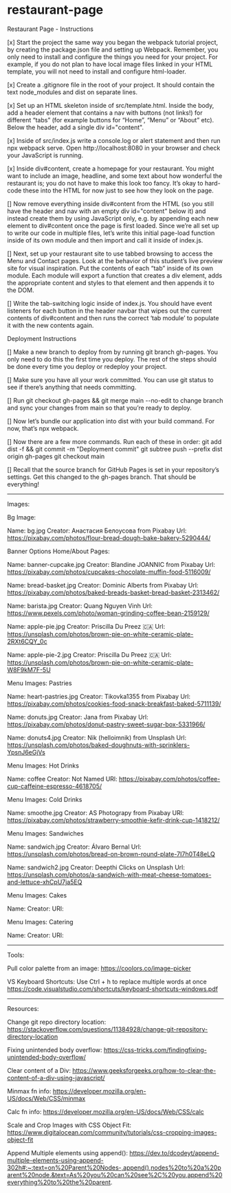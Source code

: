 # restaurant-page

Restaurant Page - Instructions

[x] Start the project the same way you began the webpack tutorial project, by creating the package.json file and setting up Webpack.
Remember, you only need to install and configure the things you need for your project. For example, if you do not plan to have local image files linked in your HTML template, you will not need to install and configure html-loader.

[x] Create a .gitignore file in the root of your project. It should contain the text node_modules and dist on separate lines.

[x] Set up an HTML skeleton inside of src/template.html. Inside the body, add a header element that contains a nav with buttons (not links!) for different “tabs” (for example buttons for “Home”, “Menu” or “About” etc). Below the header, add a single div id="content".

[x] Inside of src/index.js write a console.log or alert statement and then run npx webpack serve. Open http://localhost:8080 in your browser and check your JavaScript is running.

[x] Inside div#content, create a homepage for your restaurant. You might want to include an image, headline, and some text about how wonderful the restaurant is; you do not have to make this look too fancy. It’s okay to hard-code these into the HTML for now just to see how they look on the page.

[] Now remove everything inside div#content from the HTML (so you still have the header and nav with an empty div id="content" below it) and instead create them by using JavaScript only, e.g. by appending each new element to div#content once the page is first loaded. Since we’re all set up to write our code in multiple files, let’s write this initial page-load function inside of its own module and then import and call it inside of index.js.

[] Next, set up your restaurant site to use tabbed browsing to access the Menu and Contact pages. Look at the behavior of this student’s live preview site for visual inspiration.
Put the contents of each “tab” inside of its own module. Each module will export a function that creates a div element, adds the appropriate content and styles to that element and then appends it to the DOM.

[] Write the tab-switching logic inside of index.js. You should have event listeners for each button in the header navbar that wipes out the current contents of div#content and then runs the correct ‘tab module’ to populate it with the new contents again.

Deployment Instructions

[] Make a new branch to deploy from by running git branch gh-pages. You only need to do this the first time you deploy. The rest of the steps should be done every time you deploy or redeploy your project.

[] Make sure you have all your work committed. You can use git status to see if there’s anything that needs committing.

[] Run git checkout gh-pages && git merge main --no-edit to change branch and sync your changes from main so that you’re ready to deploy.

[] Now let’s bundle our application into dist with your build command. For now, that’s npx webpack.

[] Now there are a few more commands. Run each of these in order:
git add dist -f && git commit -m "Deployment commit"
git subtree push --prefix dist origin gh-pages
git checkout main

[] Recall that the source branch for GitHub Pages is set in your repository’s settings. Get this changed to the gh-pages branch. That should be everything!

__________________________________________________________

Images: 

Bg Image:

Name: bg.jpg
Creator: Анастасия Белоусова from Pixabay
Url: https://pixabay.com/photos/flour-bread-dough-bake-bakery-5290444/


Banner Options Home/About Pages: 

Name: banner-cupcake.jpg
Creator: Blandine JOANNIC from Pixabay
Url: https://pixabay.com/photos/cupcakes-chocolate-muffin-food-5116009/

Name: bread-basket.jpg
Creator: Dominic Alberts from Pixabay
Url: https://pixabay.com/photos/baked-breads-basket-bread-basket-2313462/

Name: barista.jpg
Creator: Quang Nguyen Vinh 
Url: https://www.pexels.com/photo/woman-grinding-coffee-bean-2159129/

Name: apple-pie.jpg
Creator: Priscilla Du Preez 🇨🇦
Url: https://unsplash.com/photos/brown-pie-on-white-ceramic-plate-2RXt6CQY_0c

Name: apple-pie-2.jpg
Creator: Priscilla Du Preez 🇨🇦
Url: https://unsplash.com/photos/brown-pie-on-white-ceramic-plate-W8F9kM7F-5U


Menu Images: Pastries

Name: heart-pastries.jpg
Creator: Tikovka1355 from Pixabay
Url: https://pixabay.com/photos/cookies-food-snack-breakfast-baked-5711139/

Name: donuts.jpg
Creator: Jana from Pixabay
Url: https://pixabay.com/photos/donut-pastry-sweet-sugar-box-5331966/

Name: donuts4.jpg
Creator: Nik (helloimnik) from Unsplash
Url: https://unsplash.com/photos/baked-doughnuts-with-sprinklers-YpsnJ6eGjVs 


Menu Images: Hot Drinks

Name: coffee
Creator: Not Named
URl: https://pixabay.com/photos/coffee-cup-caffeine-espresso-4618705/


Menu Images: Cold Drinks

Name: smoothe.jpg
Creator: AS Photograpy from Pixabay
URl: https://pixabay.com/photos/strawberry-smoothie-kefir-drink-cup-1418212/


Menu Images: Sandwiches

Name: sandwich.jpg
Creator: Álvaro Bernal
Url: https://unsplash.com/photos/bread-on-brown-round-plate-7I7h0T48eLQ

Name: sandwich2.jpg
Creator: Deepthi Clicks on Unsplash
Url: https://unsplash.com/photos/a-sandwich-with-meat-cheese-tomatoes-and-lettuce-xhCpU7ja5EQ



Menu Images: Cakes

Name:
Creator:
URl: 


Menu Images: Catering

Name:
Creator:
URl: 


__________________________________________________________

Tools:

Pull color palette from an image: https://coolors.co/image-picker


VS Keyboard Shortcuts: 
Use Ctrl + h to replace multiple words at once
https://code.visualstudio.com/shortcuts/keyboard-shortcuts-windows.pdf


__________________________________________________________

Resources:

Change git repo directory location:
https://stackoverflow.com/questions/11384928/change-git-repository-directory-location

Fixing unintended body overflow: 
https://css-tricks.com/findingfixing-unintended-body-overflow/

Clear content of a Div:
https://www.geeksforgeeks.org/how-to-clear-the-content-of-a-div-using-javascript/

Minmax fn info:
https://developer.mozilla.org/en-US/docs/Web/CSS/minmax

Calc fn info:
https://developer.mozilla.org/en-US/docs/Web/CSS/calc

Scale and Crop Images with CSS Object Fit: 
https://www.digitalocean.com/community/tutorials/css-cropping-images-object-fit

Append Multiple elements using append():
https://dev.to/dcodeyt/append-multiple-elements-using-append-302h#:~:text=on%20Parent%20Nodes-,append(),nodes%20to%20a%20parent%20node.&text=As%20you%20can%20see%2C%20you,append%20everything%20to%20the%20parent.